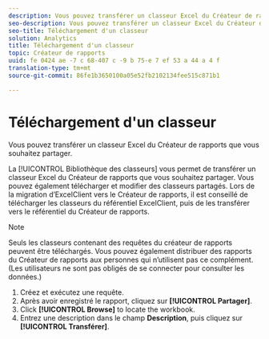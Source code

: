 ```yaml
---
description: Vous pouvez transférer un classeur Excel du Créateur de rapports que vous souhaitez partager.
seo-description: Vous pouvez transférer un classeur Excel du Créateur de rapports que vous souhaitez partager.
seo-title: Téléchargement d'un classeur
solution: Analytics
title: Téléchargement d'un classeur
topic: Créateur de rapports
uuid: fe 0424 ae -7 c 68-407 c -9 b 75-e 7 ef 53 a 44 a 4 f
translation-type: tm+mt
source-git-commit: 86fe1b3650100a05e52fb2102134fee515c871b1

---
```



# Téléchargement d'un classeur

Vous pouvez transférer un classeur Excel du Créateur de rapports que vous souhaitez partager.

La [!UICONTROL Bibliothèque des classeurs] vous permet de transférer un classeur Excel du Créateur de rapports que vous souhaitez partager. Vous pouvez également télécharger et modifier des classeurs partagés. Lors de la migration d’ExcelClient vers le Créateur de rapports, il est conseillé de télécharger les classeurs du référentiel ExcelClient, puis de les transférer vers le référentiel du Créateur de rapports.

>[!NOTE]
>
>Seuls les classeurs contenant des requêtes du créateur de rapports peuvent être téléchargés. Vous pouvez également distribuer des rapports du Créateur de rapports aux personnes qui n’utilisent pas ce complément. (Les utilisateurs ne sont pas obligés de se connecter pour consulter les données.)

1. Créez et exécutez une requête.
1. Après avoir enregistré le rapport, cliquez sur **[!UICONTROL Partager]**.
1. Click **[!UICONTROL Browse]** to locate the workbook.
1. Entrez une description dans le champ **Description**, puis cliquez sur **[!UICONTROL Transférer]**.
